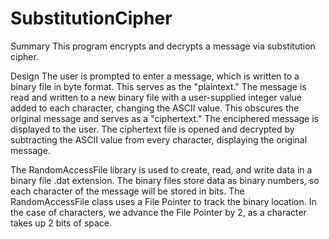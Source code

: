 # SubstitutionCipher
Summary
This program encrypts and decrypts a message via substitution cipher.

Design
The user is prompted to enter a message, which is written to a binary file in byte format. This serves as the "plaintext." The message is read and written to a new binary file with a user-supplied integer value added to each character, changing the ASCII value. This obscures the original message and serves as a "ciphertext." The enciphered message is displayed to the user. The ciphertext file is opened and decrypted by subtracting the ASCII value from every character, displaying the original message.

The RandomAccessFile library is used to create, read, and write data in a binary file .dat extension. The binary files store data as binary numbers, so each character of the message will be stored in bits. The RandomAccessFile class uses a File Pointer to track the binary location. In the case of characters, we advance the File Pointer by 2, as a character takes up 2 bits of space.

